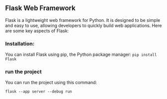 ## Flask Web Framework
Flask is a lightweight web framework for Python. It is designed to be simple and easy to use, allowing developers to quickly build web applications. Here are some key aspects of Flask:

### Installation:
You can install Flask using pip, the Python package manager:
`pip install Flask`

### run the project
You can run the project using this command:

`flask --app server --debug run`